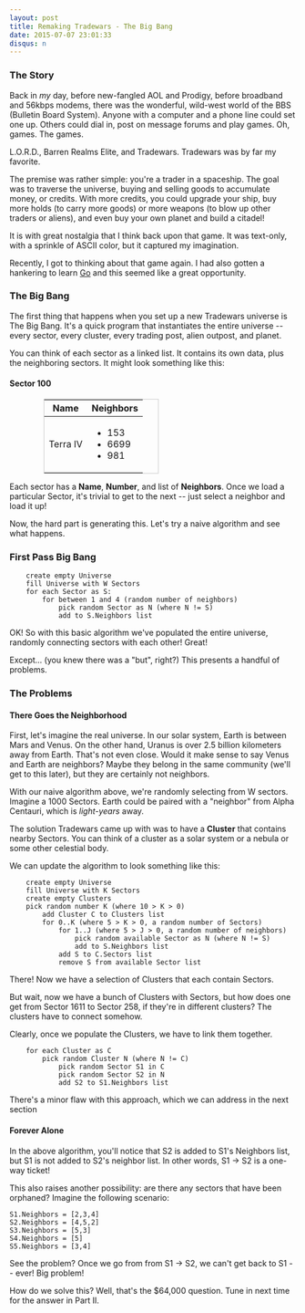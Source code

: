 ```yaml
---
layout: post
title: Remaking Tradewars - The Big Bang
date: 2015-07-07 23:01:33
disqus: n
---
```


### The Story

Back in *my* day, before new-fangled AOL and Prodigy, before broadband and 56kbps modems, there was the wonderful, wild-west world of the BBS (Bulletin Board System). Anyone with a computer and a phone line could set one up. Others could dial in, post on message forums and play games. Oh, games. The games.

L.O.R.D., Barren Realms Elite, and Tradewars. Tradewars was by far my favorite.

The premise was rather simple: you're a trader in a spaceship. The goal was to traverse the universe, buying and selling goods to accumulate money, or credits. With more credits, you could upgrade your ship, buy more holds (to carry more goods) or more weapons (to blow up other traders or aliens), and even buy your own planet and build a citadel!

It is with great nostalgia that I think back upon that game. It was text-only, with a sprinkle of ASCII color, but it captured my imagination.

Recently, I got to thinking about that game again. I had also gotten a hankering to learn [Go](http://golang.org) and this seemed like a great opportunity.

### The Big Bang

The first thing that happens when you set up a new Tradewars universe is The Big Bang. It's a quick program that instantiates the entire universe -- every sector, every cluster, every trading post, alien outpost, and planet.

You can think of each sector as a linked list. It contains its own data, plus the neighboring sectors. It might look something like this:


#### Sector 100

<table class="table table-condensed" style="border: 1px solid #CCC;width: 40%;margin: 0 60px;">
    <thead>
        <th>Name</th>
        <th>Neighbors</th>
    </thead>
    <tbody>
        <td>
            Terra IV
        </td>
        <td>
            <ul>
                <li>153</li>
                <li>6699</li>
                <li>981</li>
            </ul>
        </td>
    </tbody>
</table>

Each sector has a **Name**, **Number**, and list of **Neighbors**. Once we load a particular Sector, it's trivial to get to the next -- just select a neighbor and load it up!

Now, the hard part is generating this. Let's try a naive algorithm and see what happens.

### First Pass Big Bang

```
    create empty Universe
    fill Universe with W Sectors
    for each Sector as S:
        for between 1 and 4 (random number of neighbors)
            pick random Sector as N (where N != S)
            add to S.Neighbors list
```

OK! So with this basic algorithm we've populated the entire universe, randomly connecting sectors with each other! Great!

Except... (you knew there was a "but", right?) This presents a handful of problems.

### The Problems


#### There Goes the Neighborhood
First, let's imagine the real universe. In our solar system, Earth is between Mars and Venus. On the other hand, Uranus is over 2.5 billion kilometers away from Earth. That's not even close. Would it make sense to say Venus and Earth are neighbors? Maybe they belong in the same community (we'll get to this later), but they are certainly not neighbors.

With our naive algorithm above, we're randomly selecting from W sectors. Imagine a 1000 Sectors. Earth could be paired with a "neighbor" from Alpha Centauri, which is *light-years* away.

The solution Tradewars came up with was to have a **Cluster** that contains nearby Sectors. You can think of a cluster as a solar system or a nebula or some other celestial body.

We can update the algorithm to look something like this:

```
    create empty Universe
    fill Universe with K Sectors
    create empty Clusters
    pick random number K (where 10 > K > 0)
        add Cluster C to Clusters list
        for 0..K (where 5 > K > 0, a random number of Sectors)
            for 1..J (where 5 > J > 0, a random number of neighbors)
                pick random available Sector as N (where N != S)
                add to S.Neighbors list
            add S to C.Sectors list
            remove S from available Sector list
```

There! Now we have a selection of Clusters that each contain Sectors.

But wait, now we have a bunch of Clusters with Sectors, but how does one get from Sector 1611 to Sector 258, if they're in different clusters? The clusters have to connect somehow. 

Clearly, once we populate the Clusters, we have to link them together.

```
    for each Cluster as C
        pick random Cluster N (where N != C)
            pick random Sector S1 in C
            pick random Sector S2 in N
            add S2 to S1.Neighbors list
```

There's a minor flaw with this approach, which we can address in the next section

#### Forever Alone

In the above algorithm, you'll notice that S2 is added to S1's Neighbors list, but S1 is not added to S2's neighbor list. In other words, S1 -> S2 is a one-way ticket!

This also raises another possibility: are there any sectors that have been orphaned? Imagine the following scenario:

```
S1.Neighbors = [2,3,4]
S2.Neighbors = [4,5,2]
S3.Neighbors = [5,3]
S4.Neighbors = [5]
S5.Neighbors = [3,4]
```

See the problem? Once we go from from S1 -> S2, we can't get back to S1 -- ever! Big problem!

How do we solve this? Well, that's the $64,000 question. Tune in next time for the answer in Part II.